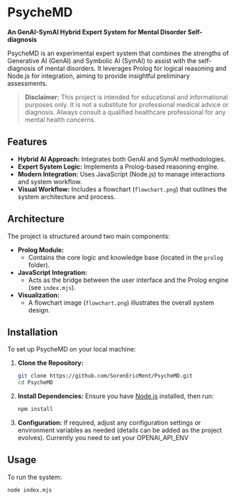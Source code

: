 # PsycheMD

**An GenAI-SymAI Hybrid Expert System for Mental Disorder Self-diagnosis**

PsycheMD is an experimental expert system that combines the strengths of Generative AI (GenAI) and Symbolic AI (SymAI) to assist with the self-diagnosis of mental disorders. It leverages Prolog for logical reasoning and Node.js for integration, aiming to provide insightful preliminary assessments.

> **Disclaimer:** This project is intended for educational and informational purposes only. It is not a substitute for professional medical advice or diagnosis. Always consult a qualified healthcare professional for any mental health concerns.

## Features

- **Hybrid AI Approach:** Integrates both GenAI and SymAI methodologies.
- **Expert System Logic:** Implements a Prolog-based reasoning engine.
- **Modern Integration:** Uses JavaScript (Node.js) to manage interactions and system workflow.
- **Visual Workflow:** Includes a flowchart (`flowchart.png`) that outlines the system architecture and process.

## Architecture

The project is structured around two main components:

- **Prolog Module:** 
  - Contains the core logic and knowledge base (located in the `prolog` folder).
- **JavaScript Integration:**
  - Acts as the bridge between the user interface and the Prolog engine (see `index.mjs`).
- **Visualization:**
  - A flowchart image (`flowchart.png`) illustrates the overall system design.

## Installation

To set up PsycheMD on your local machine:

1. **Clone the Repository:**
    ```bash
    git clone https://github.com/SorenEricMent/PsycheMD.git
    cd PsycheMD
    ```

2. **Install Dependencies:**
    Ensure you have [Node.js](https://nodejs.org/) installed, then run:
    ```bash
    npm install
    ```

3. **Configuration:**
    If required, adjust any configuration settings or environment variables as needed (details can be added as the project evolves). Currently you need to set your OPENAI_API_ENV

## Usage

To run the system:

```bash
node index.mjs
